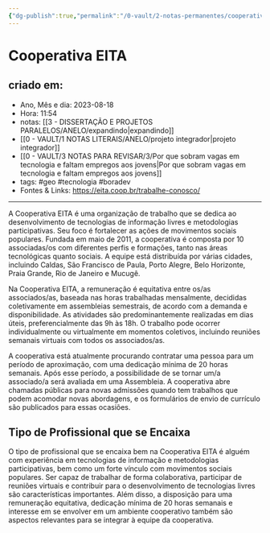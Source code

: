 ```yaml
---
{"dg-publish":true,"permalink":"/0-vault/2-notas-permanentes/cooperativa-eita/","tags":["permanente","geo","tecnologia","boradev"],"dgHomeLink":true,"dgShowLocalGraph":true,"dgShowFileTree":true,"dgEnableSearch":true}
---
```


# Cooperativa EITA

## criado em: 
-  Ano, Mês e dia: 2023-08-18
- Hora: 11:54
- notas: [[3 - DISSERTAÇÃO E PROJETOS PARALELOS/ANELO/expandindo\|expandindo]]
- [[0 - VAULT/1 NOTAS LITERAIS/ANELO/projeto integrador\|projeto integrador]]
- [[0 - VAULT/3 NOTAS PARA REVISAR/3/Por que sobram vagas em tecnologia e faltam empregos aos jovens\|Por que sobram vagas em tecnologia e faltam empregos aos jovens]]
- tags: #geo #tecnologia #boradev 
- Fontes & Links: https://eita.coop.br/trabalhe-conosco/
---

A Cooperativa EITA é uma organização de trabalho que se dedica ao desenvolvimento de tecnologias de informação livres e metodologias participativas. Seu foco é fortalecer as ações de movimentos sociais populares. Fundada em maio de 2011, a cooperativa é composta por 10 associadas/os com diferentes perfis e formações, tanto nas áreas tecnológicas quanto sociais. A equipe está distribuída por várias cidades, incluindo Caldas, São Francisco de Paula, Porto Alegre, Belo Horizonte, Praia Grande, Rio de Janeiro e Mucugê.

Na Cooperativa EITA, a remuneração é equitativa entre os/as associados/as, baseada nas horas trabalhadas mensalmente, decididas coletivamente em assembleias semestrais, de acordo com a demanda e disponibilidade. As atividades são predominantemente realizadas em dias úteis, preferencialmente das 9h às 18h. O trabalho pode ocorrer individualmente ou virtualmente em momentos coletivos, incluindo reuniões semanais virtuais com todos os associados/as.

A cooperativa está atualmente procurando contratar uma pessoa para um período de aproximação, com uma dedicação mínima de 20 horas semanais. Após esse período, a possibilidade de se tornar um/a associado/a será avaliada em uma Assembleia. A cooperativa abre chamadas públicas para novas admissões quando tem trabalhos que podem acomodar novas abordagens, e os formulários de envio de currículo são publicados para essas ocasiões.

## Tipo de Profissional que se Encaixa
O tipo de profissional que se encaixa bem na Cooperativa EITA é alguém com experiência em tecnologias de informação e metodologias participativas, bem como um forte vínculo com movimentos sociais populares. Ser capaz de trabalhar de forma colaborativa, participar de reuniões virtuais e contribuir para o desenvolvimento de tecnologias livres são características importantes. Além disso, a disposição para uma remuneração equitativa, dedicação mínima de 20 horas semanais e interesse em se envolver em um ambiente cooperativo também são aspectos relevantes para se integrar à equipe da cooperativa.